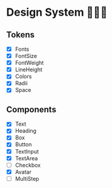 # Design System 🧑🏻‍💻

## Tokens
- [x] Fonts
- [x] FontSize
- [x] FontWeight
- [x] LineHeight
- [x] Colors
- [x] Radii
- [x] Space

## Components
- [x] Text
- [x] Heading
- [x] Box
- [x] Button
- [x] TextInput
- [x] TextArea
- [ ] Checkbox
- [x] Avatar
- [ ] MultiStep
